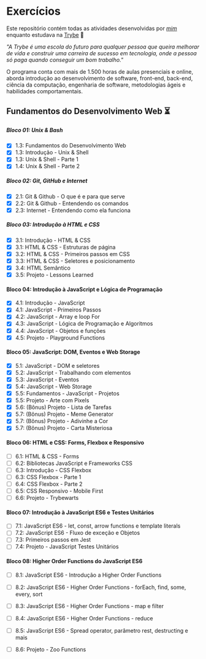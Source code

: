 # Exercícios

Este repositório contém todas as atividades desenvolvidas por _[mim](https://www.linkedin.com/in/jo%C3%A3o-renato-medeiros-3a154223a/)_ enquanto estudava na [Trybe](https://www.betrybe.com/) :rocket:

_"A Trybe é uma escola do futuro para qualquer pessoa que queira melhorar de vida e construir uma carreira de sucesso em tecnologia, onde a pessoa só paga quando conseguir um bom trabalho."_

O programa conta com mais de 1.500 horas de aulas presenciais e online, aborda introdução ao desenvolvimento de software, front-end, back-end, ciência da computação, engenharia de software, metodologias ágeis e habilidades comportamentais.

## Fundamentos do Desenvolvimento Web :hourglass_flowing_sand:

##### Bloco 01: Unix & Bash

- [x] 1.3: Fundamentos do Desenvolvimento Web
- [x] 1.3: Introdução - Unix & Shell
- [x] 1.3: Unix & Shell - Parte 1
- [x] 1.4: Unix & Shell - Parte 2

##### Bloco 02: Git, GitHub e Internet

- [x] 2.1: Git & Github - O que é e para que serve
- [x] 2.2: Git & Github - Entendendo os comandos
- [x] 2.3: Internet - Entendendo como ela funciona

##### Bloco 03: Introdução à HTML e CSS

- [x] 3.1: Introdução - HTML & CSS
- [x] 3.1: HTML & CSS - Estruturas de página
- [x] 3.2: HTML & CSS - Primeiros passos em CSS
- [x] 3.3: HTML & CSS - Seletores e posicionamento
- [x] 3.4: HTML Semântico
- [x] 3.5: Projeto - Lessons Learned

#### Bloco 04: Introdução à JavaScript e Lógica de Programação

- [x] 4.1: Introdução - JavaScript
- [x] 4.1: JavaScript - Primeiros Passos
- [x] 4.2: JavaScript - Array e loop For
- [x] 4.3: JavaScript - Lógica de Programação e Algoritmos
- [x] 4.4: JavaScript - Objetos e funções
- [x] 4.5: Projeto - Playground Functions

#### Bloco 05: JavaScript: DOM, Eventos e Web Storage

- [x] 5.1: JavaScript - DOM e seletores
- [x] 5.2: JavaScript - Trabalhando com elementos
- [x] 5.3: JavaScript - Eventos
- [x] 5.4: JavaScript - Web Storage
- [x] 5.5: Fundamentos - JavaScript - Projetos
- [x] 5.5: Projeto - Arte com Pixels
- [x] 5.6: (Bônus) Projeto - Lista de Tarefas
- [x] 5.7: (Bônus) Projeto - Meme Generator
- [x] 5.7: (Bônus) Projeto - Adivinhe a Cor
- [x] 5.7: (Bônus) Projeto - Carta Misteriosa

#### Bloco 06: HTML e CSS: Forms, Flexbox e Responsivo

- [ ] 6.1: HTML & CSS - Forms
- [ ] 6.2: Bibliotecas JavaScript e Frameworks CSS
- [ ] 6.3: Introdução - CSS Flexbox
- [ ] 6.3: CSS Flexbox - Parte 1
- [ ] 6.4: CSS Flexbox - Parte 2
- [ ] 6.5: CSS Responsivo - Mobile First
- [ ] 6.6: Projeto - Trybewarts

#### Bloco 07: Introdução à JavaScript ES6 e Testes Unitários

- [ ] 7.1: JavaScript ES6 - let, const, arrow functions e template literals
- [ ] 7.2: JavaScript ES6 - Fluxo de exceção e Objetos
- [ ] 7.3: Primeiros passos em Jest
- [ ] 7.4: Projeto - JavaScript Testes Unitários

#### Bloco 08: Higher Order Functions do JavaScript ES6

- [ ] 8.1: JavaScript ES6 - Introdução a Higher Order Functions
- [ ] 8.2: JavaScript ES6 - Higher Order Functions - forEach, find, some, every, sort
- [ ] 8.3: JavaScript ES6 - Higher Order Functions - map e filter
- [ ] 8.4: JavaScript ES6 - Higher Order Functions - reduce
- [ ] 8.5: JavaScript ES6 - Spread operator, parâmetro rest, destructing e mais
- [ ] 8.6: Projeto - Zoo Functions

